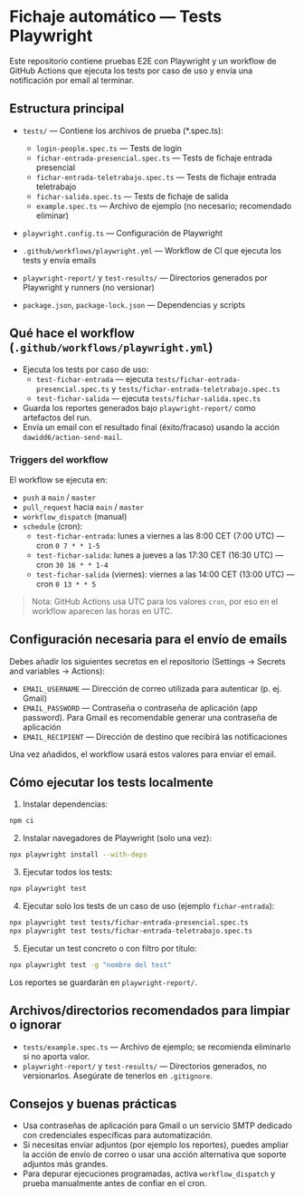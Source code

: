 # Fichaje automático — Tests Playwright

Este repositorio contiene pruebas E2E con Playwright y un workflow de GitHub Actions que ejecuta los tests por caso de uso y envía una notificación por email al terminar.

## Estructura principal

- `tests/` — Contiene los archivos de prueba (*.spec.ts):
  - `login-people.spec.ts` — Tests de login
  - `fichar-entrada-presencial.spec.ts` — Tests de fichaje entrada presencial
  - `fichar-entrada-teletrabajo.spec.ts` — Tests de fichaje entrada teletrabajo
  - `fichar-salida.spec.ts` — Tests de fichaje de salida
  - `example.spec.ts` — Archivo de ejemplo (no necesario; recomendado eliminar)

- `playwright.config.ts` — Configuración de Playwright
- `.github/workflows/playwright.yml` — Workflow de CI que ejecuta los tests y envía emails
- `playwright-report/` y `test-results/` — Directorios generados por Playwright y runners (no versionar)
- `package.json`, `package-lock.json` — Dependencias y scripts

## Qué hace el workflow (`.github/workflows/playwright.yml`)

- Ejecuta los tests por caso de uso:
  - `test-fichar-entrada` — ejecuta `tests/fichar-entrada-presencial.spec.ts` y `tests/fichar-entrada-teletrabajo.spec.ts`
  - `test-fichar-salida` — ejecuta `tests/fichar-salida.spec.ts`
- Guarda los reportes generados bajo `playwright-report/` como artefactos del run.
- Envía un email con el resultado final (éxito/fracaso) usando la acción `dawidd6/action-send-mail`.

### Triggers del workflow

El workflow se ejecuta en:

- `push` a `main` / `master`
- `pull_request` hacia `main` / `master`
- `workflow_dispatch` (manual)
- `schedule` (cron):
  - `test-fichar-entrada`: lunes a viernes a las 8:00 CET (7:00 UTC) — cron `0 7 * * 1-5`
  - `test-fichar-salida`: lunes a jueves a las 17:30 CET (16:30 UTC) — cron `30 16 * * 1-4`
  - `test-fichar-salida` (viernes): viernes a las 14:00 CET (13:00 UTC) — cron `0 13 * * 5`

> Nota: GitHub Actions usa UTC para los valores `cron`, por eso en el workflow aparecen las horas en UTC.

## Configuración necesaria para el envío de emails

Debes añadir los siguientes secretos en el repositorio (Settings → Secrets and variables → Actions):

- `EMAIL_USERNAME` — Dirección de correo utilizada para autenticar (p. ej. Gmail)
- `EMAIL_PASSWORD` — Contraseña o contraseña de aplicación (app password). Para Gmail es recomendable generar una contraseña de aplicación
- `EMAIL_RECIPIENT` — Dirección de destino que recibirá las notificaciones

Una vez añadidos, el workflow usará estos valores para enviar el email.

## Cómo ejecutar los tests localmente

1. Instalar dependencias:

```bash
npm ci
```

2. Instalar navegadores de Playwright (solo una vez):

```bash
npx playwright install --with-deps
```

3. Ejecutar todos los tests:

```bash
npx playwright test
```

4. Ejecutar solo los tests de un caso de uso (ejemplo `fichar-entrada`):

```bash
npx playwright test tests/fichar-entrada-presencial.spec.ts
npx playwright test tests/fichar-entrada-teletrabajo.spec.ts
```

5. Ejecutar un test concreto o con filtro por título:

```bash
npx playwright test -g "nombre del test"
```

Los reportes se guardarán en `playwright-report/`.

## Archivos/directorios recomendados para limpiar o ignorar

- `tests/example.spec.ts` — Archivo de ejemplo; se recomienda eliminarlo si no aporta valor.
- `playwright-report/` y `test-results/` — Directorios generados, no versionarlos. Asegúrate de tenerlos en `.gitignore`.

## Consejos y buenas prácticas

- Usa contraseñas de aplicación para Gmail o un servicio SMTP dedicado con credenciales específicas para automatización.
- Si necesitas enviar adjuntos (por ejemplo los reportes), puedes ampliar la acción de envío de correo o usar una acción alternativa que soporte adjuntos más grandes.
- Para depurar ejecuciones programadas, activa `workflow_dispatch` y prueba manualmente antes de confiar en el cron.
